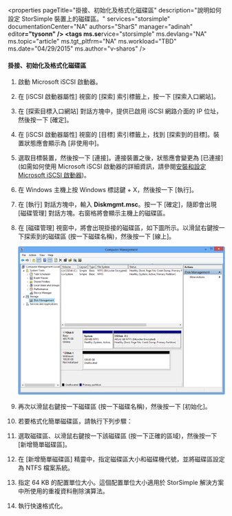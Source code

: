 <properties pageTitle="掛接、初始化及格式化磁碟區" description="說明如何設定 StorSimple 裝置上的磁碟區。" services="storsimple" documentationCenter="NA" authors="SharS" manager="adinah" edito**r="tysonn" /> <tags ms.se**rvice="storsimple" ms.devlang="NA" ms.topic="article" ms.tgt_pltfrm="NA" ms.workload="TBD" ms.date="04/29/2015" ms.author="v-sharos" />

#### 掛接、初始化及格式化磁碟區

1. 啟動 Microsoft iSCSI 啟動器。

2. 在 [iSCSI 啟動器屬性] 視窗的 [探索] 索引標籤上，按一下 [探索入口網站]。

3. 在 [探索目標入口網站] 對話方塊中，提供已啟用 iSCSI 網路介面的 IP 位址，然後按一下 [確定]。

4. 在 [iSCSI 啟動器屬性] 視窗的 [目標] 索引標籤上，找到 [探索到的目標]。裝置狀態應會顯示為 [非使用中]。

5. 選取目標裝置，然後按一下 [連接]。連接裝置之後，狀態應會變更為 [已連接](如需如何使用 Microsoft iSCSI 啟動器的詳細資訊，請參閱[安裝和設定 Microsoft iSCSI 啟動器][1])。

6. 在 Windows 主機上按 Windows 標誌鍵 + X，然後按一下 [執行]。

7. 在 [執行] 對話方塊中，輸入 **Diskmgmt.msc**。按一下 [確定]，隨即會出現 [磁碟管理] 對話方塊。右窗格將會顯示主機上的磁碟區。

8. 在 [磁碟管理] 視窗中，將會出現掛接的磁碟區，如下圖所示。以滑鼠右鍵按一下探索到的磁碟區 (按一下磁碟名稱)，然後按一下 [線上]。

     ![初始化格式化磁碟區](./media/storsimple-mount-initialize-format-volume/HCS_InitializeFormatVolume-include.png)

9. 再次以滑鼠右鍵按一下磁碟區 (按一下磁碟名稱)，然後按一下 [初始化]。

10. 若要格式化簡單磁碟區，請執行下列步驟：
  1. 選取磁碟區、以滑鼠右鍵按一下該磁碟區 (按一下正確的區域)，然後按一下 [新增簡單磁碟區]。
  2. 在 [新增簡單磁碟區] 精靈中，指定磁碟區大小和磁碟機代號，並將磁碟區設定為 NTFS 檔案系統。
  3. 指定 64 KB 的配置單位大小。這個配置單位大小適用於 StorSimple 解決方案中所使用的重複資料刪除演算法。
  4. 執行快速格式化。

<!--Link references-->
[1]: https://technet.microsoft.com/library/ee338480(WS.10).aspx

<!---HONumber=58-->